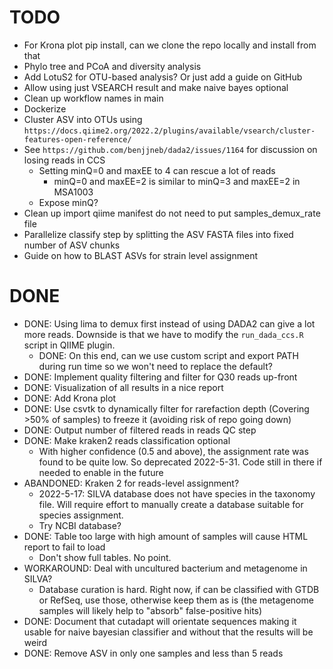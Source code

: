 # TODO

* For Krona plot pip install, can we clone the repo locally and install from that
* Phylo tree and PCoA and diversity analysis
* Add LotuS2 for OTU-based analysis? Or just add a guide on GitHub
* Allow using just VSEARCH result and make naive bayes optional
* Clean up workflow names in main
* Dockerize
* Cluster ASV into OTUs using `https://docs.qiime2.org/2022.2/plugins/available/vsearch/cluster-features-open-reference/` 
* See `https://github.com/benjjneb/dada2/issues/1164` for discussion on losing reads in CCS
  * Setting minQ=0 and maxEE to 4 can rescue a lot of reads
    * minQ=0 and maxEE=2 is similar to minQ=3 and maxEE=2 in MSA1003
  * Expose minQ?
* Clean up import qiime manifest do not need to put samples_demux_rate file
* Parallelize classify step by splitting the ASV FASTA files into fixed number of ASV chunks
* Guide on how to BLAST ASVs for strain level assignment

# DONE

* DONE: Using lima to demux first instead of using DADA2 can give a lot more reads. Downside is
  that we have to modify the `run_dada_ccs.R` script in QIIME plugin.
  * DONE: On this end, can we use custom script and export PATH during run time so we won't need to replace the default?
* DONE: Implement quality filtering and filter for Q30 reads up-front
* DONE: Visualization of all results in a nice report
* DONE: Add Krona plot
* DONE: Use csvtk to dynamically filter for rarefaction depth (Covering >50% of samples)
to freeze it (avoiding risk of repo going down)
* DONE: Output number of filtered reads in reads QC step
* DONE: Make kraken2 reads classification optional
  * With higher confidence (0.5 and above), the assignment rate was found to be quite low.
  So deprecated 2022-5-31. Code still in there if needed to enable in the future
* ABANDONED: Kraken 2 for reads-level assignment?
  * 2022-5-17: SILVA database does not have species in the taxonomy file. Will
  require effort to manually create a database suitable for species assignment.
  * Try NCBI database?
* DONE: Table too large with high amount of samples will cause HTML report to fail to load
  * Don't show full tables. No point.
* WORKAROUND: Deal with uncultured bacterium and metagenome in SILVA?
  * Database curation is hard. Right now, if can be classified with GTDB or RefSeq, use those,
  otherwise keep them as is (the metagenome samples will likely help to "absorb" false-positive hits)
* DONE: Document that cutadapt will orientate sequences making it usable for naive bayesian classifier and
  without that the results will be weird
* DONE: Remove ASV in only one samples and less than 5 reads

